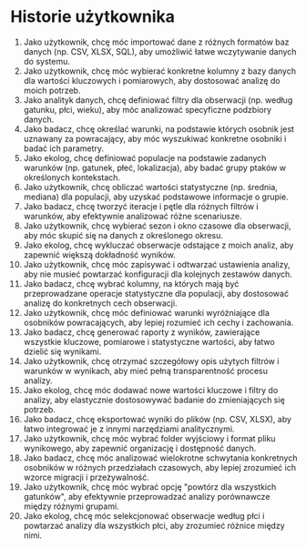 # Historie użytkownika

1. Jako użytkownik, chcę móc importować dane z różnych formatów baz danych (np. CSV, XLSX, SQL), aby umożliwić łatwe wczytywanie danych do systemu.
2. Jako użytkownik, chcę móc wybierać konkretne kolumny z bazy danych dla wartości kluczowych i pomiarowych, aby dostosować analizę do moich potrzeb.
3. Jako analityk danych, chcę definiować filtry dla obserwacji (np. według gatunku, płci, wieku), aby móc analizować specyficzne podzbiory danych.
4. Jako badacz, chcę określać warunki, na podstawie których osobnik jest uznawany za powracający, aby móc wyszukiwać konkretne osobniki i badać ich parametry.
5. Jako ekolog, chcę definiować populacje na podstawie zadanych warunków (np. gatunek, płeć, lokalizacja), aby badać grupy ptaków w określonych kontekstach.
6. Jako użytkownik, chcę obliczać wartości statystyczne (np. średnia, mediana) dla populacji, aby uzyskać podstawowe informacje o grupie.
7. Jako badacz, chcę tworzyć iteracje i pętle dla różnych filtrów i warunków, aby efektywnie analizować różne scenariusze.
8. Jako użytkownik, chcę wybierać sezon i okno czasowe dla obserwacji, aby móc skupić się na danych z określonego okresu.
9. Jako ekolog, chcę wykluczać obserwacje odstające z moich analiz, aby zapewnić większą dokładność wyników.
10. Jako użytkownik, chcę móc zapisywać i odtwarzać ustawienia analizy, aby nie musieć powtarzać konfiguracji dla kolejnych zestawów danych.
11. Jako badacz, chcę wybrać kolumny, na których mają być przeprowadzane operacje statystyczne dla populacji, aby dostosować analizę do konkretnych cech obserwacji.
12. Jako użytkownik, chcę móc definiować warunki wyróżniające dla osobników powracających, aby lepiej rozumieć ich cechy i zachowania.
13. Jako badacz, chcę generować raporty z wyników, zawierające wszystkie kluczowe, pomiarowe i statystyczne wartości, aby łatwo dzielić się wynikami.
14. Jako użytkownik, chcę otrzymać szczegółowy opis użytych filtrów i warunków w wynikach, aby mieć pełną transparentność procesu analizy.
15. Jako ekolog, chcę móc dodawać nowe wartości kluczowe i filtry do analizy, aby elastycznie dostosowywać badanie do zmieniających się potrzeb.
16. Jako badacz, chcę eksportować wyniki do plików (np. CSV, XLSX), aby łatwo integrować je z innymi narzędziami analitycznymi.
17. Jako użytkownik, chcę móc wybrać folder wyjściowy i format pliku wynikowego, aby zapewnić organizację i dostępność danych.
18. Jako badacz, chcę móc analizować wielokrotne schwytania konkretnych osobników w różnych przedziałach czasowych, aby lepiej zrozumieć ich wzorce migracji i przeżywalność.
19. Jako użytkownik, chcę móc wybrać opcję "powtórz dla wszystkich gatunków", aby efektywnie przeprowadzać analizy porównawcze między różnymi grupami.
20. Jako ekolog, chcę móc selekcjonować obserwacje według płci i powtarzać analizy dla wszystkich płci, aby zrozumieć różnice między nimi.